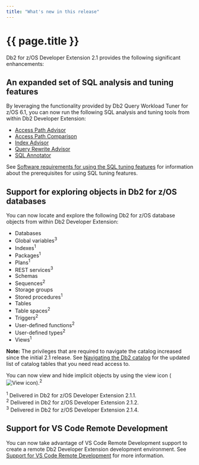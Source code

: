 ```yaml
---
title: "What's new in this release"
---
```


# {{ page.title }}

Db2 for z/OS Developer Extension 2.1 provides the following significant enhancements:

## An expanded set of SQL analysis and tuning features

By leveraging the functionality provided by Db2 Query Workload Tuner for z/OS 6.1, you can now run the following SQL analysis and tuning tools from within Db2 Developer Extension:

- [Access Path Advisor]({{site.baseurl}}/docs/tuning-sql-queries/generating-access-path-recommendations.html)
- [Access Path Comparison]({{site.baseurl}}/docs/tuning-sql-queries/comparing-access-paths.html)
- [Index Advisor]({{site.baseurl}}/docs/tuning-sql-queries/generating-index-recommendations.html)
- [Query Rewrite Advisor]({{site.baseurl}}/docs/tuning-sql-queries/generating-query-recommendations.html)
- [SQL Annotator]({{site.baseurl}}/docs/tuning-sql-queries/gathering-statistics-about-transformed-query.html)

See [Software requirements for using the SQL tuning features]({{site.baseurl}}/docs/tuning-sql-queries/sql-tuning-requirements.html) for information about the prerequisites for using SQL tuning features.

## Support for exploring objects in Db2 for z/OS databases

You can now locate and explore the following Db2 for z/OS database objects from within Db2 Developer Extension:

- Databases
- Global variables<sup>3</sup>
- Indexes<sup>1</sup>
- Packages<sup>1</sup>
- Plans<sup>1</sup>
- REST services<sup>3</sup>
- Schemas
- Sequences<sup>2</sup>
- Storage groups
- Stored procedures<sup>1</sup>
- Tables
- Table spaces<sup>2</sup>
- Triggers<sup>2</sup>
- User-defined functions<sup>2</sup>
- User-defined types<sup>2</sup>
- Views<sup>1</sup>

**Note:** The privileges that are required to navigate the catalog increased since the initial 2.1 release. See [Navigating the Db2 catalog]({{site.baseurl}}/docs/the-basics/navigating-the-db2-catalog.html) for the updated list of catalog tables that you need read access to.

You can now view and hide implicit objects by using the view icon (![View icon]({{site.baseurl}}/assets/images/catalog-navigation-view.png)).<sup>2</sup>

<sup>1</sup> Delivered in Db2 for z/OS Developer Extension 2.1.1.<br>
<sup>2</sup> Delivered in Db2 for z/OS Developer Extension 2.1.2.<br>
<sup>3</sup> Delivered in Db2 for z/OS Developer Extension 2.1.4.

## Support for VS Code Remote Development

You can now take advantage of VS Code Remote Development support to create a remote Db2 Developer Extension development environment. See [Support for VS Code Remote Development]({{site.baseurl}}/docs/tips-and-tricks/support-for-remote-development.html) for more information.

